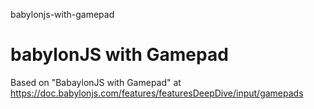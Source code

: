 babylonjs-with-gamepad
# babylonJS with Gamepad

Based on "BabaylonJS with Gamepad" at https://doc.babylonjs.com/features/featuresDeepDive/input/gamepads
